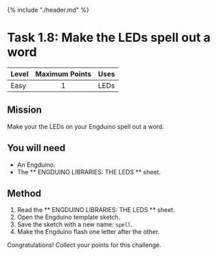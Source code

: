 {% include "./header.md" %}


# Task 1.8: Make the LEDs spell out a word 

| Level| Maximum Points | Uses |
| ------ |:------:|------|
| Easy | 1 | LEDs |

## Mission

Make your the LEDs on your Engduino spell out a word.

## You will need
* An Engduino.
* The ** ENGDUINO LIBRARIES: THE LEDS ** sheet.

## Method
1. Read the ** ENGDUINO LIBRARIES: THE LEDS ** sheet.
2. Open the Engduino template sketch.
3. Save the sketch with a new name: ```spell```.
4. Make the Engduino flash one letter after the other.



Congratulations! Collect your points for this challenge.

<!---
{% include "./rae.md" %}
-->
